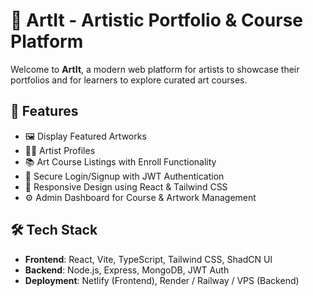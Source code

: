 # 🎨 ArtIt - Artistic Portfolio & Course Platform

Welcome to **ArtIt**, a modern web platform for artists to showcase their portfolios and for learners to explore curated art courses.

## 🌟 Features

- 🖼️ Display Featured Artworks
- 🧑‍🎨 Artist Profiles
- 📚 Art Course Listings with Enroll Functionality
- 🔐 Secure Login/Signup with JWT Authentication
- 📱 Responsive Design using React & Tailwind CSS
- ⚙️ Admin Dashboard for Course & Artwork Management

## 🛠️ Tech Stack

- **Frontend**: React, Vite, TypeScript, Tailwind CSS, ShadCN UI
- **Backend**: Node.js, Express, MongoDB, JWT Auth
- **Deployment**: Netlify (Frontend), Render / Railway / VPS (Backend)
